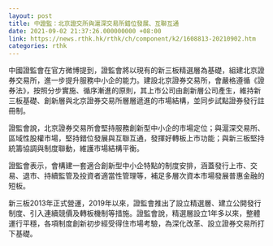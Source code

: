 ```yaml
---
layout: post
title: 中證監：北京證交所與滬深交易所錯位發展、互聯互通
date: 2021-09-02 21:37:26.000000000 +08:00
link: https://news.rthk.hk/rthk/ch/component/k2/1608813-20210902.htm
categories: rthk
---
```


中國證監會在官方微博提到，證監會將以現有的新三板精選層為基礎，組建北京證券交易所，進一步提升服務中小企的能力。建設北京證券交易所，會嚴格遵循《證券法》，按照分步實施、循序漸進的原則，其上市公司由創新層公司產生，維持新三板基礎、創新層與北京證券交易所層層遞進的市場結構，並同步試點證券發行註冊制。

證監會說，北京證券交易所會堅持服務創新型中小企的市場定位；與滬深交易所、區域性股權市場，堅持錯位發展與互聯互通，發揮好轉板上市功能；與新三板堅持統籌協調與制度聯動，維護市場結構平衡。

證監會表示，會構建一套適合創新型中小企特點的制度安排，涵蓋發行上市、交易、退市、持續監管及投資者適當性管理等，補足多層次資本市場發展普惠金融的短板。

新三板2013年正式營運，2019年以來，證監會推出了設立精選層、建立公開發行制度、引入連續競價及轉板機制等措施。證監會說，精選層設立1年多以來，整體運行平穩，各項制度創新初步經受得住市場考驗，為深化改革、設立證券交易所打下基礎。

